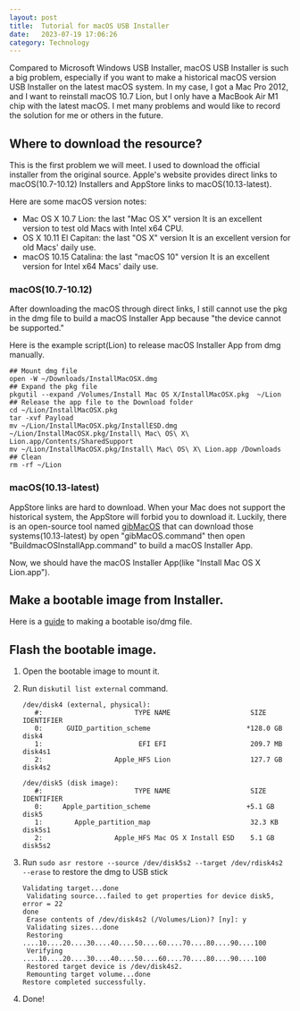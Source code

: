 ```yaml
---
layout: post
title:  Tutorial for macOS USB Installer
date:   2023-07-19 17:06:26
category: Technology
---
```


Compared to Microsoft Windows USB Installer, macOS USB Installer is such a big problem, especially if you want to make a historical macOS version USB Installer on the latest macOS system. In my case, I got a Mac Pro 2012, and I want to reinstall macOS 10.7 Lion, but I only have a MacBook Air M1 chip with the latest macOS. I met many problems and would like to record the solution for me or others in the future.

## Where to download the resource?

This is the first problem we will meet. I used to download the official installer from the original source. Apple's website provides direct links to macOS(10.7-10.12) Installers and AppStore links to macOS(10.13-latest).

Here are some macOS version notes:

- Mac OS X 10.7 Lion: the last "Mac OS X" version
  It is an excellent version to test old Macs with Intel x64 CPU.
- OS X 10.11 El Capitan: the last "OS X" version
  It is an excellent version for old Macs' daily use.
- macOS 10.15 Catalina: the last "macOS 10" version
  It is an excellent version for Intel x64 Macs' daily use.

### macOS(10.7-10.12)

After downloading the macOS through direct links, I still cannot use the pkg in the dmg file to build a macOS Installer App because "the device cannot be supported."

Here is the example script(Lion) to release macOS Installer App from dmg manually.

```shell
## Mount dmg file
open -W ~/Downloads/InstallMacOSX.dmg
## Expand the pkg file
pkgutil --expand /Volumes/Install Mac OS X/InstallMacOSX.pkg  ~/Lion
## Release the app file to the Download folder
cd ~/Lion/InstallMacOSX.pkg
tar -xvf Payload
mv ~/Lion/InstallMacOSX.pkg/InstallESD.dmg ~/Lion/InstallMacOSX.pkg/Install\ Mac\ OS\ X\ Lion.app/Contents/SharedSupport
mv ~/Lion/InstallMacOSX.pkg/Install\ Mac\ OS\ X\ Lion.app /Downloads
## Clean
rm -rf ~/Lion
```

### macOS(10.13-latest)

AppStore links are hard to download. When your Mac does not support the historical system, the AppStore will forbid you to download it. Luckily, there is an open-source tool named [gibMacOS](https://github.com/corpnewt/gibMacOS) that can download those systems(10.13-latest) by open "gibMacOS.command" then open "BuildmacOSInstallApp.command" to build a macOS Installer App.

Now, we should have the macOS Installer App(like "Install Mac OS X Lion.app").

## Make a bootable image from Installer.

Here is a [guide](https://ericfromcanada.github.io/output/2022/macos-installer-disk-images-for-virtualization.html) to making a bootable iso/dmg file.

## Flash the bootable image.

1. Open the bootable image to mount it.

2. Run `diskutil list external` command.

   ```shell
   /dev/disk4 (external, physical):
      #:                       TYPE NAME                    SIZE       IDENTIFIER
      0:      GUID_partition_scheme                        *128.0 GB   disk4
      1:                        EFI EFI                     209.7 MB   disk4s1
      2:                  Apple_HFS Lion                    127.7 GB   disk4s2
   
   /dev/disk5 (disk image):
      #:                       TYPE NAME                    SIZE       IDENTIFIER
      0:     Apple_partition_scheme                        +5.1 GB     disk5
      1:        Apple_partition_map                         32.3 KB    disk5s1
      2:                  Apple_HFS Mac OS X Install ESD    5.1 GB     disk5s2
   ```

3. Run `sudo asr restore --source /dev/disk5s2 --target /dev/rdisk4s2 --erase` to restore the dmg to USB stick
   ```shell
   Validating target...done
   	Validating source...failed to get properties for device disk5, error = 22
   done
   	Erase contents of /dev/disk4s2 (/Volumes/Lion)? [ny]: y
   	Validating sizes...done
   	Restoring  ....10....20....30....40....50....60....70....80....90....100
   	Verifying  ....10....20....30....40....50....60....70....80....90....100
   	Restored target device is /dev/disk4s2.
   	Remounting target volume...done
   Restore completed successfully.
   ```

4. Done!


